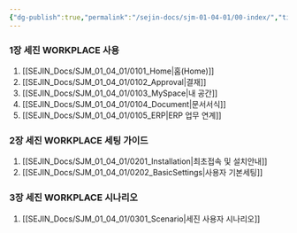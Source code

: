 ```yaml
---
{"dg-publish":true,"permalink":"/sejin-docs/sjm-01-04-01/00-index/","title":"목차","tags":["workplace","그룹웨어"],"noteIcon":"","created":"2025-04-10T08:14:48.008+09:00","updated":"2024-12-23T08:48:14.645+09:00"}
---
```



### 1장 세진 WORKPLACE 사용

1. [[SEJIN_Docs/SJM_01_04_01/0101_Home\|홈(Home)]]
2. [[SEJIN_Docs/SJM_01_04_01/0102_Approval\|결재]]
3. [[SEJIN_Docs/SJM_01_04_01/0103_MySpace\|내 공간]]
4. [[SEJIN_Docs/SJM_01_04_01/0104_Document\|문서서식]]
5. [[SEJIN_Docs/SJM_01_04_01/0105_ERP\|ERP 업무 연계]]

### 2장 세진 WORKPLACE 세팅 가이드

1. [[SEJIN_Docs/SJM_01_04_01/0201_Installation\|최초접속 및 설치안내]]
2. [[SEJIN_Docs/SJM_01_04_01/0202_BasicSettings\|사용자 기본세팅]]
### 3장 세진 WORKPLACE 시나리오

1. [[SEJIN_Docs/SJM_01_04_01/0301_Scenario\|세진 사용자 시나리오]]
